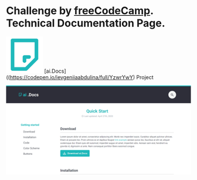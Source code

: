 # Challenge by [freeCodeCamp](https://www.freecodecamp.org/). Technical Documentation Page.

<img src="img/logo-color.png" width="100"> [ai.Docs]((https://codepen.io/ievgeniiaabdulina/full/YzwrYwY) Project

<img src="img/desktop-img.png" width="800">
